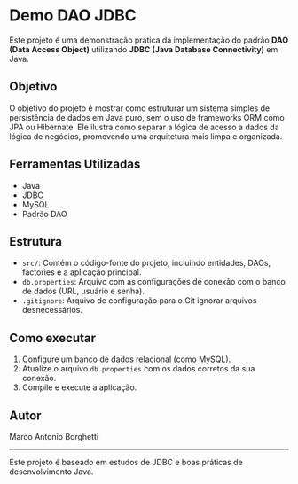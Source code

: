# Demo DAO JDBC

Este projeto é uma demonstração prática da implementação do padrão **DAO (Data Access Object)** utilizando **JDBC (Java Database Connectivity)** em Java.

## Objetivo

O objetivo do projeto é mostrar como estruturar um sistema simples de persistência de dados em Java puro, sem o uso de frameworks ORM como JPA ou Hibernate. Ele ilustra como separar a lógica de acesso a dados da lógica de negócios, promovendo uma arquitetura mais limpa e organizada.

## Ferramentas Utilizadas

- Java
- JDBC
- MySQL
- Padrão DAO

## Estrutura

- `src/`: Contém o código-fonte do projeto, incluindo entidades, DAOs, factories e a aplicação principal.
- `db.properties`: Arquivo com as configurações de conexão com o banco de dados (URL, usuário e senha).
- `.gitignore`: Arquivo de configuração para o Git ignorar arquivos desnecessários.

## Como executar

1. Configure um banco de dados relacional (como MySQL).
2. Atualize o arquivo `db.properties` com os dados corretos da sua conexão.
3. Compile e execute a aplicação.

## Autor
Marco Antonio Borghetti

---

Este projeto é baseado em estudos de JDBC e boas práticas de desenvolvimento Java.
